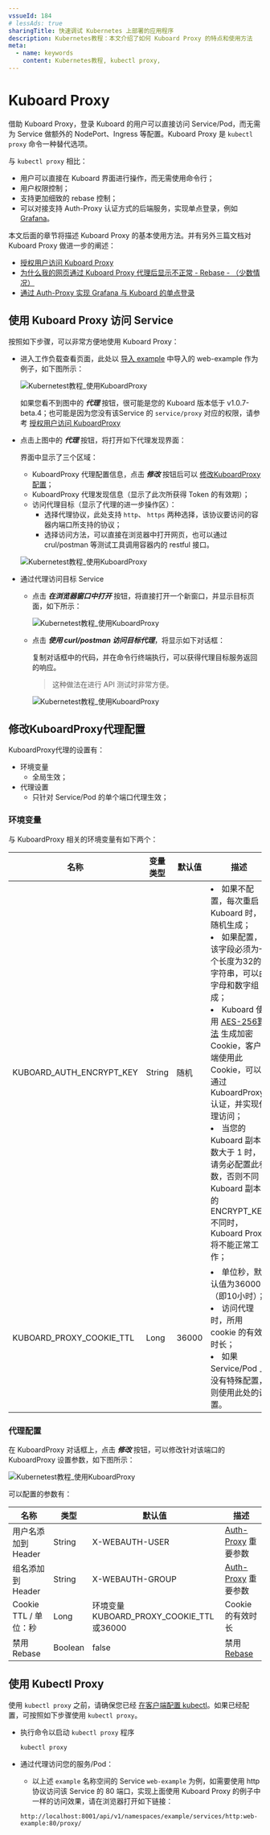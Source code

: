 ```yaml
---
vssueId: 184
# lessAds: true
sharingTitle: 快速调试 Kubernetes 上部署的应用程序
description: Kubernetes教程：本文介绍了如何 Kuboard Proxy 的特点和使用方法
meta:
  - name: keywords
    content: Kubernetes教程, kubectl proxy,
---
```


# Kuboard Proxy

<AdSenseTitle/>

借助 Kuboard Proxy，登录 Kuboard 的用户可以直接访问 Service/Pod，而无需为 Service 做额外的 NodePort、Ingress 等配置。Kuboard Proxy 是 `kubectl proxy` 命令一种替代选项。

与 `kubectl proxy` 相比：
* 用户可以直接在 Kuboard 界面进行操作，而无需使用命令行；
* 用户权限控制；
* 支持更加细致的 rebase 控制；
* 可以对接支持 Auth-Proxy 认证方式的后端服务，实现单点登录，例如 [Grafana](https://grafana.com/docs/grafana/v6.5/auth/auth-proxy/)。

本文后面的章节将描述 Kuboard Proxy 的基本使用方法。并有另外三篇文档对 Kuboard Proxy 做进一步的阐述：
* [授权用户访问 Kuboard Proxy](./authorization.html)
* [为什么我的网页通过 Kuboard Proxy 代理后显示不正常 - Rebase - （少数情况）](./rebase.html)
* [通过 Auth-Proxy 实现 Grafana 与 Kuboard 的单点登录](./auth-proxy.html)

## 使用 Kuboard Proxy 访问 Service

按照如下步骤，可以非常方便地使用 Kuboard Proxy：

* 进入工作负载查看页面，此处以 [导入 example](../example/import.html) 中导入的 web-example 作为例子，如下图所示：

  ![Kubernetest教程_使用KuboardProxy](./index.assets/image-20200225204455933.png)

  如果您看不到图中的 ***代理*** 按钮，很可能是您的 Kuboard 版本低于 v1.0.7-beta.4；也可能是因为您没有该Service 的 `service/proxy` 对应的权限，请参考 [授权用户访问 KuboardProxy](./auth-proxy.html)

* 点击上图中的 ***代理*** 按钮，将打开如下代理发现界面：

  界面中显示了三个区域：

  * KuboardProxy 代理配置信息，点击 ***修改*** 按钮后可以 [修改KuboardProxy配置](#修改KuboardProxy代理配置)；
  * KuboardProxy 代理发现信息（显示了此次所获得 Token 的有效期）；
  * 访问代理目标（显示了代理的进一步操作区）：
    * 选择代理协议，此处支持 `http`、 `https` 两种选择，该协议要访问的容器内端口所支持的协议；
    * 选择访问方法，可以直接在浏览器中打开网页，也可以通过 crul/postman 等测试工具调用容器内的 restful 接口。

  ![Kubernetest教程_使用KuboardProxy](./index.assets/image-20200225204706887.png)

* 通过代理访问目标 Service

  * 点击 ***在浏览器窗口中打开*** 按钮，将直接打开一个新窗口，并显示目标页面，如下所示：

    ![Kubernetest教程_使用KuboardProxy](./index.assets/image-20200225205535033.png)

  * 点击 ***使用 curl/postman 访问目标代理***，将显示如下对话框：

    复制对话框中的代码，并在命令行终端执行，可以获得代理目标服务返回的响应。

    > 这种做法在进行 API 测试时非常方便。

    ![Kubernetest教程_使用KuboardProxy](./index.assets/image-20200225205712284.png)

## 修改KuboardProxy代理配置

KuboardProxy代理的设置有：

* 环境变量
  * 全局生效；
* 代理设置
  * 只针对 Service/Pod 的单个端口代理生效；

### 环境变量

与 KuboardProxy 相关的环境变量有如下两个：

| 名称                     | 变量类型 | 默认值 | 描述                                                         |
| ------------------------ | -------- | ------ | ------------------------------------------------------------ |
| KUBOARD_AUTH_ENCRYPT_KEY | String   | 随机   | <li>如果不配置，每次重启 Kuboard 时，随机生成；</li><li>如果配置，该字段必须为一个长度为32的字符串，可以由字母和数字组成；</li><li>Kuboard 使用 [AES-256算法](https://www.zhihu.com/question/34563299/answer/59176478) 生成加密 Cookie，客户端使用此 Cookie，可以通过 KuboardProxy 认证，并实现代理访问；</li><li>当您的 Kuboard 副本数大于 1 时，请务必配置此参数，否则不同 Kuboard 副本的 ENCRYPT_KEY 不同时，Kuboard Proxy 将不能正常工作；</li> |
| KUBOARD_PROXY_COOKIE_TTL | Long     | 36000  | <li>单位秒，默认值为36000（即10小时）；</li><li>访问代理时，所用 cookie 的有效时长；</li><li>如果 Service/Pod 上没有特殊配置，则使用此处的设置。</li> |



### 代理配置

在 KuboardProxy 对话框上，点击 ***修改*** 按钮，可以修改针对该端口的 KuboardProxy 设置参数，如下图所示：

![Kubernetest教程_使用KuboardProxy](./index.assets/image-20200225212104752.png)

可以配置的参数有：

| 名称                  | 类型    | 默认值                                        | 描述                                     |
| --------------------- | ------- | --------------------------------------------- | ---------------------------------------- |
| 用户名添加到 Header   | String  | X-WEBAUTH-USER                                | [Auth-Proxy](./auth-proxy.html) 重要参数 |
| 组名添加到 Header     | String  | X-WEBAUTH-GROUP                               | [Auth-Proxy](./auth-proxy.html) 重要参数 |
| Cookie TTL / 单位：秒 | Long    | 环境变量KUBOARD_PROXY_COOKIE_TTL<br />或36000 | Cookie 的有效时长                        |
| 禁用 Rebase           | Boolean | false                                         | 禁用 [Rebase](./rebase.html)             |



## 使用 Kubectl Proxy

使用 `kubectl proxy` 之前，请确保您已经 [在客户端配置 kubectl](/install/config-kubectl.html)。如果已经配置，可按照如下步骤使用 `kubectl proxy`。

* 执行命令以启动 `kubectl proxy` 程序

  ``` sh
  kubectl proxy
  ```

* 通过代理访问您的服务/Pod：
  
  * 以上述 `example` 名称空间的 Service `web-example` 为例，如需要使用 http 协议访问该 Service 的 80 端口，实现上面使用 Kuboard Proxy 的例子中一样的访问效果，请在浏览器打开如下链接：

  ```
  http://localhost:8001/api/v1/namespaces/example/services/http:web-example:80/proxy/
  ```

